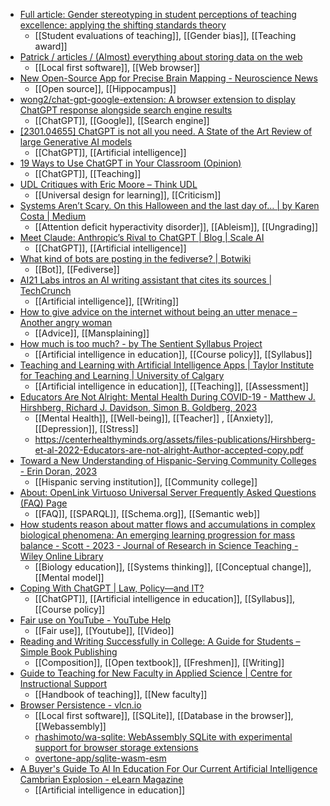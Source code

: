 - [Full article: Gender stereotyping in student perceptions of teaching excellence: applying the shifting standards theory](https://www.tandfonline.com/doi/full/10.1080/07294360.2021.2014411)
	- [[Student evaluations of teaching]], [[Gender bias]], [[Teaching award]]
- [Patrick / articles / (Almost) everything about storing data on the web](https://patrickbrosset.com/articles/2023-01-17-web-storage/)
	- [[Local first software]], [[Web browser]]
- [New Open-Source App for Precise Brain Mapping - Neuroscience News](https://neurosciencenews.com/hippocampus-mapping-app-22249/)
	- [[Open source]], [[Hippocampus]]
- [wong2/chat-gpt-google-extension: A browser extension to display ChatGPT response alongside search engine results](https://github.com/wong2/chat-gpt-google-extension)
	- [[ChatGPT]], [[Google]], [[Search engine]]
- [[2301.04655] ChatGPT is not all you need. A State of the Art Review of large Generative AI models](https://arxiv.org/abs/2301.04655)
	- [[ChatGPT]], [[Artificial intelligence]]
- [19 Ways to Use ChatGPT in Your Classroom (Opinion)](https://www.edweek.org/teaching-learning/opinion-19-ways-to-use-chatgpt-in-your-classroom/2023/01)
	- [[ChatGPT]], [[Teaching]]
- [UDL Critiques with Eric Moore – Think UDL](https://thinkudl.org/episodes/udl-critiques-with-eric-moore)
	- [[Universal design for learning]], [[Criticism]]
- [Systems Aren’t Scary. On this Halloween and the last day of… | by Karen Costa | Medium](https://karenraycosta.medium.com/systems-arent-scary-e55d8ac63bc7)
	- [[Attention deficit hyperactivity disorder]], [[Ableism]], [[Ungrading]]
- [Meet Claude: Anthropic’s Rival to ChatGPT | Blog | Scale AI](https://scale.com/blog/chatgpt-vs-claude#Adversarial%20prompts)
	- [[ChatGPT]], [[Artificial intelligence]]
- [What kind of bots are posting in the fediverse? | Botwiki](https://botwiki.org/blog/what-kind-of-bots-are-posting-in-the-fediverse/)
	- [[Bot]], [[Fediverse]]
- [AI21 Labs intros an AI writing assistant that cites its sources | TechCrunch](https://techcrunch.com/2023/01/17/ai21-labs-intros-an-ai-writing-assistant-that-cites-its-sources/?guccounter=1)
	- [[Artificial intelligence]], [[Writing]]
- [How to give advice on the internet without being an utter menace – Another angry woman](https://anotherangrywoman.com/2023/01/18/how-to-give-advice-on-the-internet-without-being-an-utter-menace/)
	- [[Advice]], [[Mansplaining]]
- [How much is too much? - by The Sentient Syllabus Project](https://sentientsyllabus.substack.com/p/how-much-is-too-much)
	- [[Artificial intelligence in education]], [[Course policy]], [[Syllabus]]
- [Teaching and Learning with Artificial Intelligence Apps | Taylor Institute for Teaching and Learning | University of Calgary](https://taylorinstitute.ucalgary.ca/teaching-with-AI-apps)
	- [[Artificial intelligence in education]], [[Teaching]], [[Assessment]]
- [Educators Are Not Alright: Mental Health During COVID-19 - Matthew J. Hirshberg, Richard J. Davidson, Simon B. Goldberg, 2023](https://journals.sagepub.com/doi/full/10.3102/0013189X221142595)
	- [[Mental Health]], [[Well-being]], [[Teacher]] , [[Anxiety]], [[Depression]], [[Stress]]
	- https://centerhealthyminds.org/assets/files-publications/Hirshberg-et-al-2022-Educators-are-not-alright-Author-accepted-copy.pdf
- [Toward a New Understanding of Hispanic-Serving Community Colleges - Erin Doran, 2023](https://journals.sagepub.com/doi/abs/10.1177/00915521221145296)
	- [[Hispanic serving institution]], [[Community college]]
- [About: OpenLink Virtuoso Universal Server Frequently Asked Questions (FAQ) Page](https://www.openlinksw.com/describe/?url=https%3A%2F%2Fvirtuoso.openlinksw.com%2Ffaq%2F&invfp=IFP_OFF&sas=SAME_AS_OFF&graph=http%3A%2F%2Fwww.openlinksw.com%2FDAV%2Fvirtuoso2.openlinksw.com%2Fdata%2Fturtle%2Fgeneral%2Fvirtuoso-faq.ttl&distinct=1)
	- [[FAQ]], [[SPARQL]], [[Schema.org]], [[Semantic web]]
- [How students reason about matter flows and accumulations in complex biological phenomena: An emerging learning progression for mass balance - Scott - 2023 - Journal of Research in Science Teaching - Wiley Online Library](https://onlinelibrary.wiley.com/doi/10.1002/tea.21791)
	- [[Biology education]], [[Systems thinking]], [[Conceptual change]], [[Mental model]]
- [Coping With ChatGPT | Law, Policy—and IT?](https://www.insidehighered.com/blogs/law-policy%E2%80%94and-it/coping-chatgpt?utm_campaign=ihesocial&utm_content=opinion_|_coping_with_cha&utm_medium=social&utm_source=twitter)
	- [[ChatGPT]], [[Artificial intelligence in education]], [[Syllabus]], [[Course policy]]
- [Fair use on YouTube - YouTube Help](https://support.google.com/youtube/answer/9783148)
	- [[Fair use]], [[Youtube]], [[Video]]
- [Reading and Writing Successfully in College: A Guide for Students – Simple Book Publishing](https://rotel.pressbooks.pub/readwritesuccess/)
	- [[Composition]], [[Open textbook]], [[Freshmen]], [[Writing]]
- [Guide to Teaching for New Faculty in Applied Science | Centre for Instructional Support](https://cis.apsc.ubc.ca/guide-to-teaching-for-new-faculty-in-applied-science/)
	- [[Handbook of teaching]], [[New faculty]]
- [Browser Persistence - vlcn.io](https://vlcn.io/docs/guide-persistence#persistence-options)
	- [[Local first software]], [[SQLite]], [[Database in the browser]], [[Webassembly]]
	- [rhashimoto/wa-sqlite: WebAssembly SQLite with experimental support for browser storage extensions](https://github.com/rhashimoto/wa-sqlite)
	- [overtone-app/sqlite-wasm-esm](https://github.com/overtone-app/sqlite-wasm-esm)
- [A Buyer's Guide To AI In Education For Our Current Artificial Intelligence Cambrian Explosion - eLearn Magazine](https://www.elearnmagazine.com/marketplace/a-buyers-guide-to-ai-in-education/)
	- [[Artificial intelligence in education]]